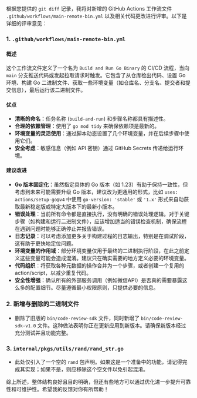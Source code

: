根据您提供的 `git diff` 记录，我将对新增的 GitHub Actions 工作流文件 `.github/workflows/main-remote-bin.yml` 以及相关代码更改进行评审。以下是详细的评审意见：

### 1. `.github/workflows/main-remote-bin.yml`

#### 概述
这个工作流文件定义了一个名为 `Build and Run Go Binary` 的 CI/CD 流程，当向 `main` 分支推送代码或发起拉取请求时触发。它包含了从仓库检出代码、设置 Go 环境、构建 Go 二进制文件、获取一些环境变量（如仓库名、分支名、提交者和提交信息），最后运行该二进制文件。

#### 优点
- **清晰的命名**：任务名称 (`build-and-run`) 和步骤名称都具有描述性。
- **合理的依赖管理**：使用了 `go mod tidy` 来确保依赖项是最新的。
- **环境变量的灵活使用**：通过脚本动态设置了几个环境变量，并在后续步骤中使用它们。
- **安全考虑**：敏感信息（例如 API 密钥）通过 GitHub Secrets 传递给运行环境。

#### 建议改进
- **Go 版本固定化**：虽然指定具体的 Go 版本（如 1.23）有助于保持一致性，但考虑到未来可能需要升级 Go 版本，建议改为更通用的形式，比如 `uses: actions/setup-go@v4` 中使用 `go-version: 'stable'` 或 `'1.x'` 形式来自动获取最新稳定版或特定大版本下的最新小版本。
- **错误处理**：当前所有命令都是直接执行，没有明确的错误处理逻辑。对于关键步骤（如构建和运行二进制文件），应该增加适当的错误检查机制，确保流程在遇到问题时能够正确停止并报告错误。
- **日志记录**：可以考虑添加更多关于构建过程的日志输出，特别是在调试阶段，这有助于更快地定位问题。
- **环境变量的作用域**：部分环境变量仅用于最终的二进制执行阶段，在此之前定义这些变量可能会造成混淆。建议只在确实需要的地方定义必要的环境变量。
- **代码组织**：将获取各种元数据的操作合并为一个步骤，或者创建一个复用的 action/script，以减少重复代码。
- **安全性增强**：确认所有的外部服务调用（例如微信API）是否真的需要暴露这么多的配置细节。尽量遵循最小权限原则，只提供必要的信息。

### 2. 新增与删除的二进制文件

- 删除了旧版的 `bin/code-review-sdk` 文件，同时新增了 `bin/code-review-sdk-v1.0` 文件。这种做法表明你正在更新应用到新版本。请确保新版本经过充分测试并且功能完整。

### 3. `internal/pkgs/utils/rand/rand_str.go`

- 此处仅引入了一个空的 `rand` 包声明。如果这是一个准备中的功能，请记得完成其实现；如果不是，则应移除这个空文件以免引起混淆。

综上所述，整体结构良好且目的明确，但还有些地方可以通过优化进一步提升可靠性和可维护性。希望我的反馈对你有所帮助！